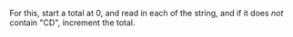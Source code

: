 For this, start a total at 0, and read in each of the string, and if it does *not* contain "CD", increment the total.
